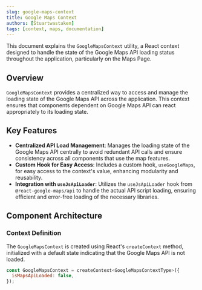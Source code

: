 ```yaml
---
slug: google-maps-context
title: Google Maps Context
authors: [Stuartwastaken]
tags: [context, maps, documentation]
---
```


This document explains the `GoogleMapsContext` utility, a React context designed to handle the state of the Google Maps API loading status throughout the application, particularly on the Maps Page.

## Overview

`GoogleMapsContext` provides a centralized way to access and manage the loading state of the Google Maps API across the application. This context ensures that components dependent on Google Maps API can react appropriately to its loading state.

## Key Features

- **Centralized API Load Management**: Manages the loading state of the Google Maps API centrally to avoid redundant API calls and ensure consistency across all components that use the map features.
- **Custom Hook for Easy Access**: Includes a custom hook, `useGoogleMaps`, for easy access to the context's value, enhancing modularity and reusability.
- **Integration with `useJsApiLoader`**: Utilizes the `useJsApiLoader` hook from `@react-google-maps/api` to handle the actual API script loading, ensuring efficient and error-free loading of the necessary libraries.

## Component Architecture

### Context Definition

The `GoogleMapsContext` is created using React's `createContext` method, initialized with a default state indicating that the Google Maps API is not loaded.

```jsx
const GoogleMapsContext = createContext<GoogleMapsContextType>({
  isMapsApiLoaded: false,
});
```